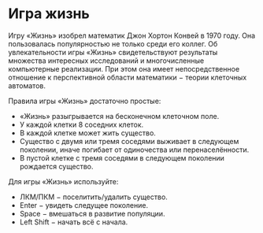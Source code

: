 # Игра жизнь
Игру «Жизнь» изобрел математик Джон Хортон Конвей в ﻿1970﻿ году. Она пользовалась популярностью не только среди его коллег. Об увлекательности игры «Жизнь» свидетельствуют результаты множества интересных исследований и многочисленные компьютерные реализации. При этом она имеет непосредственное отношение к перспективной области математики ﻿−﻿ теории клеточных автоматов.



Правила игры «Жизнь» достаточно простые:

* «Жизнь» разыгрывается на бесконечном клеточном поле.  
* У каждой клетки ﻿8﻿ соседних клеток.  
* В каждой клетке может жить существо.  
* Существо с двумя или тремя соседями выживает в следующем поколении, иначе погибает от одиночества или перенаселённости.  
* В пустой клетке с тремя соседями в следующем поколении рождается существо.

Для игры «Жизнь» используйте:

* ЛКМ/ПКМ ﻿−﻿ поселитить/удалить существо.
* Enter ﻿−﻿ увидеть следущее поколение.
* Space ﻿−﻿ вмешаться в развитие популяции.
* Left Shift ﻿−﻿ начать всё с начала.
